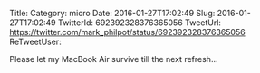 Title: 
Category: micro
Date: 2016-01-27T17:02:49
Slug: 2016-01-27T17:02:49
TwitterId: 692392328376365056
TweetUrl: https://twitter.com/mark_philpot/status/692392328376365056
ReTweetUser: 

Please let my MacBook Air survive till the next refresh...